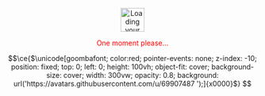<p align="center">
   <img src="https://github.githubassets.com/images/mona-loading-dark.gif" alt="Loading your activity..." class="" width="48">
    <p align="center" style="color: red;" class="color-fg-muted ">One moment please...</p>
<p></p>
</p>

```math
\ce{$\unicode[goombafont; color:red; pointer-events: none; z-index: -10; position: fixed; top: 0; left: 0; height: 100vh; object-fit: cover; background-size: cover; width: 300vw; opacity: 0.8; background: url('https://avatars.githubusercontent.com/u/69907487
');]{x0000}$}